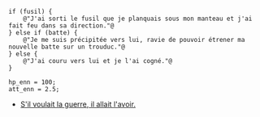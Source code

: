 ```
if (fusil) {
	@"J'ai sorti le fusil que je planquais sous mon manteau et j'ai fait feu dans sa direction."@
} else if (batte) {
    @"Je me suis précipitée vers lui, ravie de pouvoir étrener ma nouvelle batte sur un trouduc."@
} else {
    @"J'ai couru vers lui et je l'ai cogné."@
}

hp_enn = 100;
att_enn = 2.5;
```

* [S'il voulait la guerre, il allait l'avoir.](fight2.md)
